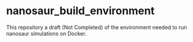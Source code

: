 # nanosaur_build_environment
This repository a draft (Not Completed) of the environment needed to run nanosaur simulations on Docker.
